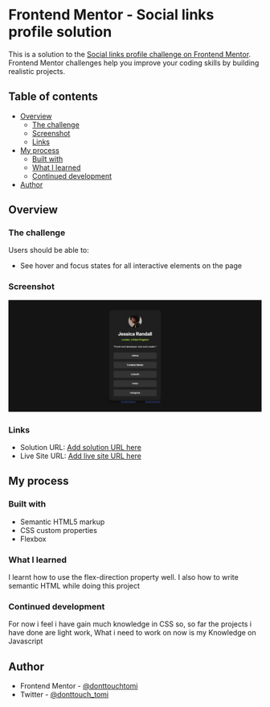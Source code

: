 # Frontend Mentor - Social links profile solution

This is a solution to the [Social links profile challenge on Frontend Mentor](https://www.frontendmentor.io/challenges/social-links-profile-UG32l9m6dQ). Frontend Mentor challenges help you improve your coding skills by building realistic projects.

## Table of contents

- [Overview](#overview)
  - [The challenge](#the-challenge)
  - [Screenshot](#screenshot)
  - [Links](#links)
- [My process](#my-process)
  - [Built with](#built-with)
  - [What I learned](#what-i-learned)
  - [Continued development](#continued-development)
- [Author](#author)

## Overview

### The challenge

Users should be able to:

- See hover and focus states for all interactive elements on the page

### Screenshot

![](./design/Screenshot.jpg)

### Links

- Solution URL: [Add solution URL here](https://github.com/donttouchtomi/Social-Profile.git)
- Live Site URL: [Add live site URL here](https://snazzy-paletas-129bed.netlify.app/)

## My process

### Built with

- Semantic HTML5 markup
- CSS custom properties
- Flexbox

### What I learned

I learnt how to use the flex-direction property well.
I also how to write semantic HTML while doing this project

### Continued development

For now i feel i have gain much knowledge in CSS so, so far the projects i have done are light work, What i need to work on now is my Knowledge on Javascript

## Author

- Frontend Mentor - [@donttouchtomi](https://www.frontendmentor.io/profile/donttouchtomi)
- Twitter - [@donttouch_tomi](https://www.twitter.com/donttouch_tomi)
